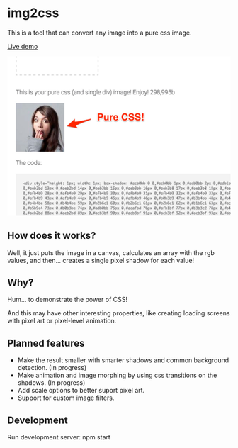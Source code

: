 # img2css

This is a tool that can convert any image into a pure css image.

[Live demo](http://javier.xyz/img2css/)

[![img2css](docs-assets/screenshot.jpg)](http://javier.xyz/img2css/)

## How does it works?

Well, it just puts the image in a canvas, calculates an array with the rgb values, and then... creates a single pixel shadow for each value!

## Why?
Hum... to demonstrate the power of CSS!

And this may have other interesting properties, like creating loading screens with pixel art or pixel-level animation.

## Planned features
* Make the result smaller with smarter shadows and common background detection. (In progress)
* Make animation and image morphing by using css transitions on the shadows. (In progress)
* Add scale options to better suport pixel art.
* Support for custom image filters.

## Development
Run development server:
  npm start
